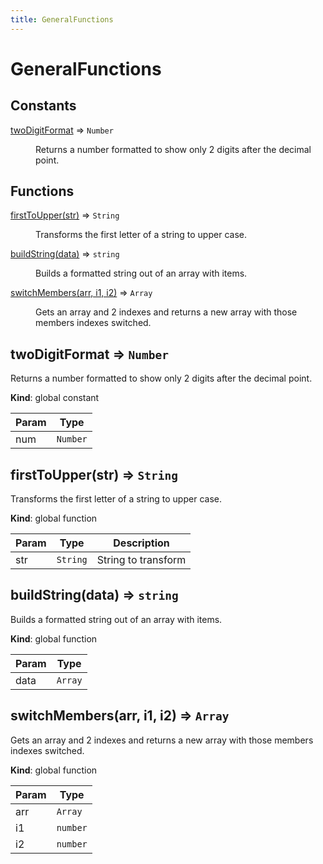 ```yaml
---
title: GeneralFunctions
---
```


# GeneralFunctions

## Constants

<dl>
<dt><a href="#twoDigitFormat">twoDigitFormat</a> ⇒ <code>Number</code></dt>
<dd><p>Returns a number formatted to show only 2 digits after the decimal point.</p>
</dd>
</dl>

## Functions

<dl>
<dt><a href="#firstToUpper">firstToUpper(str)</a> ⇒ <code>String</code></dt>
<dd><p>Transforms the first letter of a string to upper case.</p>
</dd>
<dt><a href="#buildString">buildString(data)</a> ⇒ <code>string</code></dt>
<dd><p>Builds a formatted string out of an array with items.</p>
</dd>
<dt><a href="#switchMembers">switchMembers(arr, i1, i2)</a> ⇒ <code>Array</code></dt>
<dd><p>Gets an array and 2 indexes and returns a new array with those members indexes switched.</p>
</dd>
</dl>

<a name="twoDigitFormat"></a>

## twoDigitFormat ⇒ <code>Number</code>
Returns a number formatted to show only 2 digits after the decimal point.

**Kind**: global constant  

| Param | Type |
| --- | --- |
| num | <code>Number</code> | 

<a name="firstToUpper"></a>

## firstToUpper(str) ⇒ <code>String</code>
Transforms the first letter of a string to upper case.

**Kind**: global function  

| Param | Type | Description |
| --- | --- | --- |
| str | <code>String</code> | String to transform |

<a name="buildString"></a>

## buildString(data) ⇒ <code>string</code>
Builds a formatted string out of an array with items.

**Kind**: global function  

| Param | Type |
| --- | --- |
| data | <code>Array</code> | 

<a name="switchMembers"></a>

## switchMembers(arr, i1, i2) ⇒ <code>Array</code>
Gets an array and 2 indexes and returns a new array with those members indexes switched.

**Kind**: global function  

| Param | Type |
| --- | --- |
| arr | <code>Array</code> | 
| i1 | <code>number</code> | 
| i2 | <code>number</code> | 

